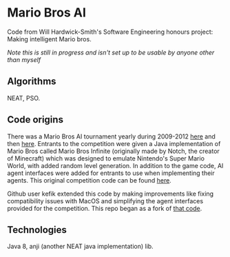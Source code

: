 # Mario Bros AI
Code from Will Hardwick-Smith's Software Engineering honours project: Making intelligent Mario bros.

*Note this is still in progress and isn't set up to be usable by anyone other than myself*

## Algorithms
NEAT, PSO.

## Code origins
There was a Mario Bros AI tournament yearly during 2009-2012 [here](http://julian.togelius.com/mariocompetition2009/) and then [here](http://www.marioai.org/).
Entrants to the competition were given a Java implementation of Mario Bros called Mario Bros Infinite (originally made by Notch, the creator of Minecraft) which was designed to emulate Nintendo's Super Mario World, with added random level generation.
In addition to the game code, AI agent interfaces were added for entrants to use when implementing their agents. This original competition code can be found [here](https://code.google.com/archive/p/marioai/). 

Github user kefik extended this code by making improvements like fixing compatibility issues with MacOS and simplifying the agent interfaces provided for the competition. This repo began as a fork of [that code](https://github.com/kefik/MarioAI).

## Technologies
Java 8, anji (another NEAT java implementation) lib.
